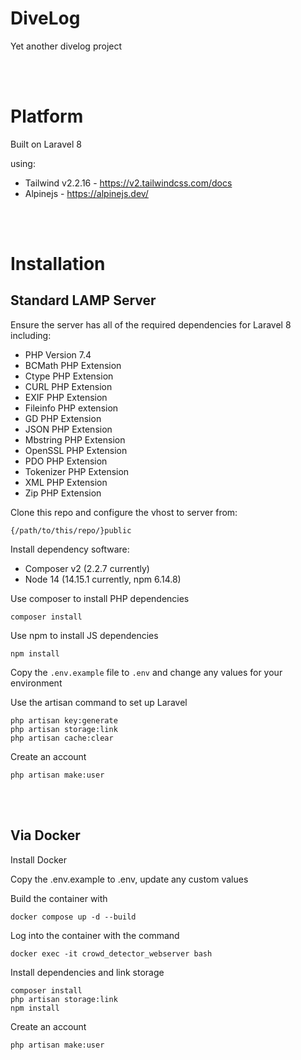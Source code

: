 # DiveLog

Yet another divelog project

<br><br>

# Platform
Built on Laravel 8

using:

- Tailwind v2.2.16 - https://v2.tailwindcss.com/docs
- Alpinejs - https://alpinejs.dev/

<br><br>

# Installation

## Standard LAMP Server

Ensure the server has all of the required dependencies for Laravel 8 including:

- PHP Version 7.4
- BCMath PHP Extension
- Ctype PHP Extension
- CURL PHP Extension
- EXIF PHP Extension
- Fileinfo PHP extension
- GD PHP Extension
- JSON PHP Extension
- Mbstring PHP Extension
- OpenSSL PHP Extension
- PDO PHP Extension
- Tokenizer PHP Extension
- XML PHP Extension
- Zip PHP Extension

Clone this repo and configure the vhost to server from:

 `{/path/to/this/repo/}public`

Install dependency software:

- Composer v2 (2.2.7 currently)
- Node 14 (14.15.1 currently, npm 6.14.8)

Use composer to install PHP dependencies

    composer install

Use npm to install JS dependencies

    npm install

Copy the `.env.example` file to `.env` and change any values for your environment

Use the artisan command to set up Laravel

    php artisan key:generate
    php artisan storage:link
    php artisan cache:clear

Create an account

    php artisan make:user

<br><br>

## Via Docker

Install Docker

Copy the .env.example to .env, update any custom values

Build the container with

    docker compose up -d --build

Log into the container with the command

    docker exec -it crowd_detector_webserver bash

Install dependencies and link storage

    composer install
    php artisan storage:link
    npm install

Create an account

    php artisan make:user


<br><br>